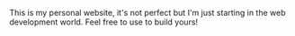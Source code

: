 This is my personal website, it's not perfect but I'm just starting in the web development world. Feel free to use to build yours!
